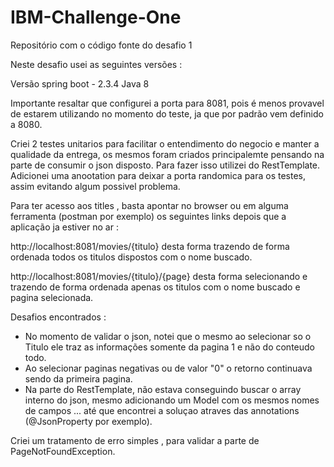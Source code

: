 # IBM-Challenge-One
Repositório com o código fonte do desafio 1 


Neste desafio usei as seguintes versões : 

Versão spring boot - 2.3.4
Java 8

Importante resaltar que configurei a porta para 8081, pois é menos provavel de estarem utilizando no momento do teste, ja que por padrão vem definido a 8080. 

Criei 2 testes unitarios para facilitar o entendimento do negocio e manter a qualidade da entrega, os mesmos foram criados principalemte pensando na parte de consumir o json disposto. Para fazer isso utilizei do RestTemplate. Adicionei uma anootation para deixar a porta randomica para os testes, assim evitando algum possivel problema. 

Para ter acesso aos titles , basta apontar no browser ou em alguma ferramenta (postman por exemplo) os seguintes links depois que a aplicação ja estiver no ar : 

http://localhost:8081/movies/{titulo}
desta forma trazendo de forma ordenada todos os titulos dispostos com o nome buscado. 


http://localhost:8081/movies/{titulo}/{page} 
desta forma selecionando e trazendo de forma ordenada apenas os titulos com o nome buscado e pagina selecionada. 


Desafios encontrados : 
- No momento de validar o json, notei que o mesmo ao selecionar so o Titulo ele traz as informações somente da pagina 1 e não do conteudo todo. 
- Ao selecionar paginas negativas ou de valor "0" o retorno continuava sendo da primeira pagina. 
- Na parte do RestTemplate, não estava conseguindo buscar o array interno do json, mesmo adicionando um Model com os mesmos nomes de campos ... até que encontrei a soluçao atraves das annotations (@JsonProperty por exemplo).

Criei um tratamento de erro simples , para validar a parte de PageNotFoundException. 







